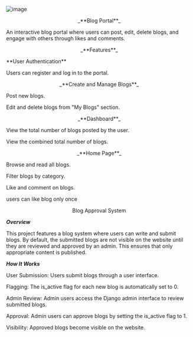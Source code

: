 ![image](https://github.com/user-attachments/assets/6e11e1a6-b0a3-4556-a139-d7c93c1214ad)

<p align="center">_**Blog Portal**_</p>
An interactive blog portal where users can post, edit, delete blogs, and engage with others through likes and comments.


<p align="center">_**Features**_</p>
**User Authentication**

Users can register and log in to the portal.


<p align="center">_**Create and Manage Blogs**_</p>

Post new blogs.

Edit and delete blogs from "My Blogs" section.


<p align="center">_**Dashboard**_ </p>

View the total number of blogs posted by the user.

View the combined total number of blogs.


<p align="center">_**Home Page**_ </p>

Browse and read all blogs.

Filter blogs by category.

Like and comment on blogs.

users can like blog only once



<p align="center">Blog Approval System </p>

_**Overview**_

This project features a blog system where users can write and submit blogs. By default, the submitted blogs are not visible on the website until they are reviewed and approved by an admin. This ensures that only appropriate content is published.

_**How It Works**_

User Submission: Users submit blogs through a user interface.

Flagging: The is_active flag for each new blog is automatically set to 0.

Admin Review: Admin users access the Django admin interface to review submitted blogs.

Approval: Admin users can approve blogs by setting the is_active flag to 1.

Visibility: Approved blogs become visible on the website.
